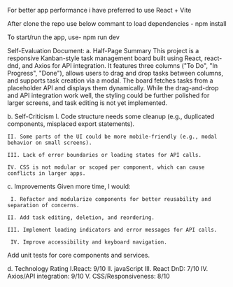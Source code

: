 For better app performance i have preferred to use React + Vite

After clone the repo use below commant to load dependencies - 
   npm install 

To start/run the app, use- 
   npm run dev 

Self-Evaluation Document:
a. Half-Page Summary
       This project is a responsive Kanban-style task management board built using React, react-dnd, and Axios for API integration. It features three columns ("To Do", "In Progress", "Done"), allows users to drag and drop tasks between columns, and supports task creation via a modal. The board fetches tasks from a placeholder API and displays them dynamically. While the drag-and-drop and API integration work well, the styling could be further polished for larger screens, and task editing is not yet implemented.

b. Self-Criticism
    I. Code structure needs some cleanup (e.g., duplicated components, misplaced export statements).

    II. Some parts of the UI could be more mobile-friendly (e.g., modal behavior on small screens).

    III. Lack of error boundaries or loading states for API calls.

    IV. CSS is not modular or scoped per component, which can cause conflicts in larger apps.

c. Improvements
Given more time, I would:

     I. Refactor and modularize components for better reusability and separation of concerns.

    II. Add task editing, deletion, and reordering.

    III. Implement loading indicators and error messages for API calls.

     IV. Improve accessibility and keyboard navigation.

Add unit tests for core components and services.


d. Technology Rating
      I.React: 9/10
     II. javaScript
    III. React DnD: 7/10
     IV. Axios/API integration: 9/10
      V. CSS/Responsiveness: 8/10